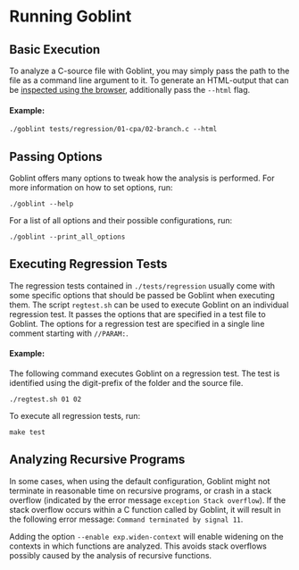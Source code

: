 # Running Goblint

## Basic Execution

To analyze a C-source file with Goblint, you may simply pass the path to the file as a command line argument to it.
To generate an HTML-output that can be [inspected using the browser](inspecting.md), additionally pass the `--html` flag.

#### Example:

```
./goblint tests/regression/01-cpa/02-branch.c --html
```
## Passing Options

Goblint offers many options to tweak how the analysis is performed.
For more information on how to set options, run:

```
./goblint --help
```

For a list of all options and their possible configurations, run:

```
./goblint --print_all_options
```

## Executing Regression Tests
The regression tests contained in `./tests/regression` usually come with some specific options that should be passed be Goblint when executing them. The script `regtest.sh` can be used to execute Goblint on an individual regression test.
It passes the options that are specified in a test file to Goblint.
The options for a regression test are specified in a single line comment starting with `//PARAM:`.

#### Example:
The following command executes Goblint on a regression test. The test is identified using the digit-prefix of the folder and the source file.
```
./regtest.sh 01 02
```
To execute all regression tests, run:
```
make test
```

## Analyzing Recursive Programs
In some cases, when using the default configuration, Goblint might not terminate in reasonable time on recursive programs, or
crash in a stack overflow (indicated by the error message `exception Stack overflow`). If the stack overflow occurs within a C function called by Goblint, it will result in the following error message: `Command terminated by signal 11`.

Adding the option `--enable exp.widen-context` will enable widening on the contexts in which functions are analyzed. This avoids stack overflows possibly caused by the analysis of recursive functions.
